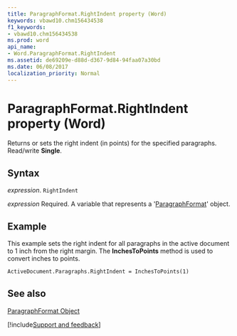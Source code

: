 ```yaml
---
title: ParagraphFormat.RightIndent property (Word)
keywords: vbawd10.chm156434538
f1_keywords:
- vbawd10.chm156434538
ms.prod: word
api_name:
- Word.ParagraphFormat.RightIndent
ms.assetid: de69209e-d88d-d367-9d84-94faa07a30bd
ms.date: 06/08/2017
localization_priority: Normal
---
```



# ParagraphFormat.RightIndent property (Word)

Returns or sets the right indent (in points) for the specified paragraphs. Read/write  **Single**.


## Syntax

_expression_. `RightIndent`

_expression_ Required. A variable that represents a '[ParagraphFormat](Word.ParagraphFormat.md)' object.


## Example

This example sets the right indent for all paragraphs in the active document to 1 inch from the right margin. The  **InchesToPoints** method is used to convert inches to points.


```vb
ActiveDocument.Paragraphs.RightIndent = InchesToPoints(1)
```


## See also


[ParagraphFormat Object](Word.ParagraphFormat.md)

[!include[Support and feedback](~/includes/feedback-boilerplate.md)]